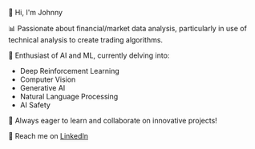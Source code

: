 👋 Hi, I'm Johnny

📊 Passionate about financial/market data analysis, particularly in use of technical analysis to create trading algorithms.

🧠 Enthusiast of AI and ML, currently delving into:
  - Deep Reinforcement Learning
  - Computer Vision
  - Generative AI
  - Natural Language Processing
  - AI Safety

🚀 Always eager to learn and collaborate on innovative projects!

💼 Reach me on [LinkedIn](www.linkedin.com/in/johnnyyfranklin)

<!---
johnnyy-f/johnnyy-f is a ✨ special ✨ repository because its `README.md` (this file) appears on your GitHub profile.
You can click the Preview link to take a look at your changes.
--->
